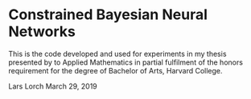 # Constrained Bayesian Neural Networks

This is the code developed and used for experiments in my thesis presented by to
Applied Mathematics in partial fulfilment of the honors requirement for the degree of
Bachelor of Arts, Harvard College.

Lars Lorch
March 29, 2019

